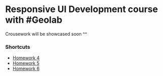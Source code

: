 # Responsive UI Development course with #Geolab
Crousework will be showcased soon ^^


### Shortcuts 

* [Homework 4](https://mitchelidze.github.io/GeoLab/Lessons/Lesson_4/index.html)
* [Homework 5](https://mitchelidze.github.io/GeoLab/Lessons/Lesson_5/index.html)
* [Homework 6](https://mitchelidze.github.io/GeoLab/Lessons/Lesson_6/index.html)
